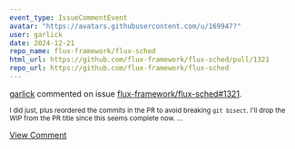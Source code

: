 ```yaml
---
event_type: IssueCommentEvent
avatar: "https://avatars.githubusercontent.com/u/169947?"
user: garlick
date: 2024-12-21
repo_name: flux-framework/flux-sched
html_url: https://github.com/flux-framework/flux-sched/pull/1321
repo_url: https://github.com/flux-framework/flux-sched
---
```


<a href='https://github.com/garlick' target='_blank'>garlick</a> commented on issue <a href='https://github.com/flux-framework/flux-sched/pull/1321' target='_blank'>flux-framework/flux-sched#1321</a>.

<small>I did just, plus reordered the commits in the PR to avoid breaking `git bisect`.  I'll drop the WIP from the PR title since this seems complete now....</small>

<a href='https://github.com/flux-framework/flux-sched/pull/1321' target='_blank'>View Comment</a>